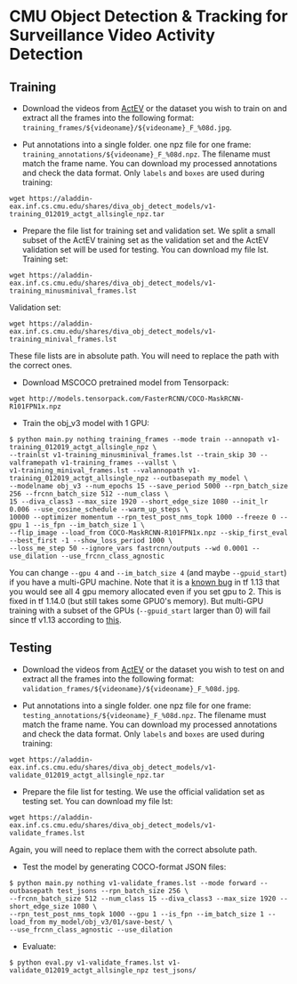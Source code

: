 # CMU Object Detection & Tracking for Surveillance Video Activity Detection

## Training
- Download the videos from [ActEV](https://actev.nist.gov/) or the dataset you wish to train on and extract all the frames into the following format: `training_frames/${videoname}/${videoname}_F_%08d.jpg`.

- Put annotations into a single folder. one npz file for one frame: `training_annotations/${videoname}_F_%08d.npz`. The filename must match the frame name. You can download my processed annotations and check the data format. Only `labels` and `boxes` are used during training:
```
wget https://aladdin-eax.inf.cs.cmu.edu/shares/diva_obj_detect_models/v1-training_012019_actgt_allsingle_npz.tar
```

- Prepare the file list for training set and validation set. We split a small subset of the ActEV training set as the validation set and the ActEV validation set will be used for testing. You can download my file lst. Training set:
```
wget https://aladdin-eax.inf.cs.cmu.edu/shares/diva_obj_detect_models/v1-training_minusminival_frames.lst
```
Validation set:
```
wget https://aladdin-eax.inf.cs.cmu.edu/shares/diva_obj_detect_models/v1-training_minival_frames.lst
```
These file lists are in absolute path. You will need to replace the path with the correct ones.

- Download MSCOCO pretrained model from Tensorpack:
```
wget http://models.tensorpack.com/FasterRCNN/COCO-MaskRCNN-R101FPN1x.npz
```

- Train the obj_v3 model with 1 GPU:
```
$ python main.py nothing training_frames --mode train --annopath v1-training_012019_actgt_allsingle_npz \
--trainlst v1-training_minusminival_frames.lst --train_skip 30 --valframepath v1-training_frames --vallst \
v1-training_minival_frames.lst --valannopath v1-training_012019_actgt_allsingle_npz --outbasepath my_model \
--modelname obj_v3 --num_epochs 15 --save_period 5000 --rpn_batch_size 256 --frcnn_batch_size 512 --num_class \
15 --diva_class3 --max_size 1920 --short_edge_size 1080 --init_lr 0.006 --use_cosine_schedule --warm_up_steps \
10000 --optimizer momentum --rpn_test_post_nms_topk 1000 --freeze 0 --gpu 1 --is_fpn --im_batch_size 1 \
--flip_image --load_from COCO-MaskRCNN-R101FPN1x.npz --skip_first_eval --best_first -1 --show_loss_period 1000 \
--loss_me_step 50 --ignore_vars fastrcnn/outputs --wd 0.0001 --use_dilation --use_frcnn_class_agnostic
```
You can change `--gpu 4` and `--im_batch_size 4` (and maybe `--gpuid_start`) if you have a multi-GPU machine. Note that it is a [known bug](https://github.com/tensorflow/tensorflow/issues/23458) in tf 1.13 that you would see all 4 gpu memory allocated even if you set gpu to 2. This is fixed in tf 1.14.0 (but still takes some GPU0's memory). But multi-GPU training with a subset of the GPUs (`--gpuid_start` larger than 0) will fail since tf v1.13 according to [this](https://github.com/tensorflow/tensorflow/issues/27259).

## Testing
- Download the videos from [ActEV](https://actev.nist.gov/) or the dataset you wish to test on and extract all the frames into the following format: `validation_frames/${videoname}/${videoname}_F_%08d.jpg`.

- Put annotations into a single folder. one npz file for one frame: `testing_annotations/${videoname}_F_%08d.npz`. The filename must match the frame name. You can download my processed annotations and check the data format. Only `labels` and `boxes` are used during training:
```
wget https://aladdin-eax.inf.cs.cmu.edu/shares/diva_obj_detect_models/v1-validate_012019_actgt_allsingle_npz.tar
```

- Prepare the file list for testing. We use the official validation set as testing set. You can download my file lst:
```
wget https://aladdin-eax.inf.cs.cmu.edu/shares/diva_obj_detect_models/v1-validate_frames.lst
```
Again, you will need to replace them with the correct absolute path.

- Test the model by generating COCO-format JSON files:
```
$ python main.py nothing v1-validate_frames.lst --mode forward --outbasepath test_jsons --rpn_batch_size 256 \
--frcnn_batch_size 512 --num_class 15 --diva_class3 --max_size 1920 --short_edge_size 1080 \
--rpn_test_post_nms_topk 1000 --gpu 1 --is_fpn --im_batch_size 1 --load_from my_model/obj_v3/01/save-best/ \
--use_frcnn_class_agnostic --use_dilation
```

- Evaluate:
```
$ python eval.py v1-validate_frames.lst v1-validate_012019_actgt_allsingle_npz test_jsons/
```

